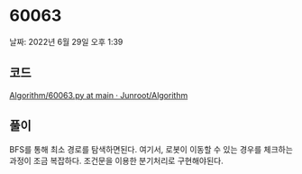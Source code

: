 # 60063

날짜: 2022년 6월 29일 오후 1:39

## 코드

[Algorithm/60063.py at main · Junroot/Algorithm](https://github.com/Junroot/Algorithm/blob/main/programmers/60063.py)

## 풀이

BFS를 통해 최소 경로를 탐색하면된다. 여기서, 로봇이 이동할 수 있는 경우를 체크하는 과정이 조금 복잡하다. 조건문을 이용한 분기처리로 구현해야된다.